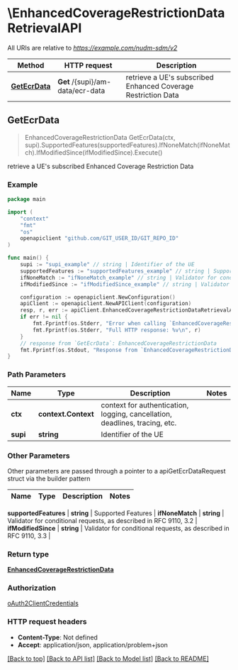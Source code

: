 # \EnhancedCoverageRestrictionDataRetrievalAPI

All URIs are relative to *https://example.com/nudm-sdm/v2*

Method | HTTP request | Description
------------- | ------------- | -------------
[**GetEcrData**](EnhancedCoverageRestrictionDataRetrievalAPI.md#GetEcrData) | **Get** /{supi}/am-data/ecr-data | retrieve a UE&#39;s subscribed Enhanced Coverage Restriction Data



## GetEcrData

> EnhancedCoverageRestrictionData GetEcrData(ctx, supi).SupportedFeatures(supportedFeatures).IfNoneMatch(ifNoneMatch).IfModifiedSince(ifModifiedSince).Execute()

retrieve a UE's subscribed Enhanced Coverage Restriction Data

### Example

```go
package main

import (
	"context"
	"fmt"
	"os"
	openapiclient "github.com/GIT_USER_ID/GIT_REPO_ID"
)

func main() {
	supi := "supi_example" // string | Identifier of the UE
	supportedFeatures := "supportedFeatures_example" // string | Supported Features (optional)
	ifNoneMatch := "ifNoneMatch_example" // string | Validator for conditional requests, as described in RFC 9110, 3.2 (optional)
	ifModifiedSince := "ifModifiedSince_example" // string | Validator for conditional requests, as described in RFC 9110, 3.3 (optional)

	configuration := openapiclient.NewConfiguration()
	apiClient := openapiclient.NewAPIClient(configuration)
	resp, r, err := apiClient.EnhancedCoverageRestrictionDataRetrievalAPI.GetEcrData(context.Background(), supi).SupportedFeatures(supportedFeatures).IfNoneMatch(ifNoneMatch).IfModifiedSince(ifModifiedSince).Execute()
	if err != nil {
		fmt.Fprintf(os.Stderr, "Error when calling `EnhancedCoverageRestrictionDataRetrievalAPI.GetEcrData``: %v\n", err)
		fmt.Fprintf(os.Stderr, "Full HTTP response: %v\n", r)
	}
	// response from `GetEcrData`: EnhancedCoverageRestrictionData
	fmt.Fprintf(os.Stdout, "Response from `EnhancedCoverageRestrictionDataRetrievalAPI.GetEcrData`: %v\n", resp)
}
```

### Path Parameters


Name | Type | Description  | Notes
------------- | ------------- | ------------- | -------------
**ctx** | **context.Context** | context for authentication, logging, cancellation, deadlines, tracing, etc.
**supi** | **string** | Identifier of the UE | 

### Other Parameters

Other parameters are passed through a pointer to a apiGetEcrDataRequest struct via the builder pattern


Name | Type | Description  | Notes
------------- | ------------- | ------------- | -------------

 **supportedFeatures** | **string** | Supported Features | 
 **ifNoneMatch** | **string** | Validator for conditional requests, as described in RFC 9110, 3.2 | 
 **ifModifiedSince** | **string** | Validator for conditional requests, as described in RFC 9110, 3.3 | 

### Return type

[**EnhancedCoverageRestrictionData**](EnhancedCoverageRestrictionData.md)

### Authorization

[oAuth2ClientCredentials](../README.md#oAuth2ClientCredentials)

### HTTP request headers

- **Content-Type**: Not defined
- **Accept**: application/json, application/problem+json

[[Back to top]](#) [[Back to API list]](../README.md#documentation-for-api-endpoints)
[[Back to Model list]](../README.md#documentation-for-models)
[[Back to README]](../README.md)


